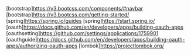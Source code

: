 [bootstrap]https://v3.bootcss.com/components/#navbar
[bootstrap]https://v3.bootcss.com/getting-started/
[spring]https://spring.io/guides
[spring]https://start.spring.io/
[oauth]https://docs.github.com/en/developers/apps/building-oauth-apps
[oauthsetting]https://github.com/settings/applications/1759901
[oauthguide]https://docs.github.com/en/developers/apps/building-oauth-apps/authorizing-oauth-apps
[lombok]https://projectlombok.org/
